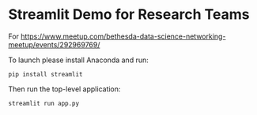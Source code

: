 # Streamlit Demo for Research Teams

For https://www.meetup.com/bethesda-data-science-networking-meetup/events/292969769/

To launch please install Anaconda and run:

```commandline
pip install streamlit
```

Then run the top-level application:
```commandline
streamlit run app.py
```